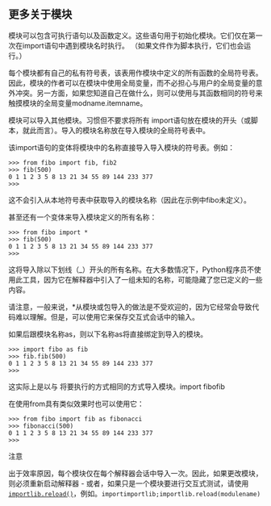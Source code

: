 ## 更多关于模块

模块可以包含可执行语句以及函数定义。这些语句用于初始化模块。它们仅在第一次在import语句中遇到模块名时执行。 （如果文件作为脚本执行，它们也会运行。）

每个模块都有自己的私有符号表，该表用作模块中定义的所有函数的全局符号表。因此，模块的作者可以在模块中使用全局变量，而不必担心与用户的全局变量的意外冲突。另一方面，如果您知道自己在做什么，则可以使用与其函数相同的符号来触摸模块的全局变量modname.itemname。

模块可以导入其他模块。习惯但不要求将所有 import语句放在模块的开头（或脚本，就此而言）。导入的模块名称放在导入模块的全局符号表中。

该import语句的变体将模块中的名称直接导入导入模块的符号表。例如：

```
>>> from fibo import fib, fib2
>>> fib(500)
0 1 1 2 3 5 8 13 21 34 55 89 144 233 377
>>>
```

这不会引入从本地符号表中获取导入的模块名称（因此在示例中fibo未定义）。

甚至还有一个变体来导入模块定义的所有名称：

```
>>> from fibo import *
>>> fib(500)
0 1 1 2 3 5 8 13 21 34 55 89 144 233 377
>>>
```

这将导入除以下划线（\_）开头的所有名称。在大多数情况下，Python程序员不使用此工具，因为它在解释器中引入了一组未知的名称，可能隐藏了您已定义的一些内容。

请注意，一般来说，\*从模块或包导入的做法是不受欢迎的，因为它经常会导致代码难以理解。但是，可以使用它来保存交互式会话中的输入。

如果后跟模块名称as，则以下名称as将直接绑定到导入的模块。

```
>>> import fibo as fib
>>> fib.fib(500)
0 1 1 2 3 5 8 13 21 34 55 89 144 233 377
>>>
```

这实际上是以与 将要执行的方式相同的方式导入模块。import fibofib

在使用from具有类似效果时也可以使用它：

```
>>> from fibo import fib as fibonacci
>>> fibonacci(500)
0 1 1 2 3 5 8 13 21 34 55 89 144 233 377
>>>
```

注意

出于效率原因，每个模块仅在每个解释器会话中导入一次。因此，如果更改模块，则必须重新启动解释器 - 或者，如果只是一个模块要进行交互式测试，请使用[`importlib.reload()`](https://docs.python.org/3/library/importlib.html#importlib.reload)，例如。`importimportlib;importlib.reload(modulename)`

